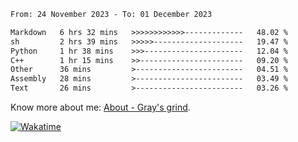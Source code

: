 <!--START_SECTION:waka-->

```txt
From: 24 November 2023 - To: 01 December 2023

Markdown   6 hrs 32 mins   >>>>>>>>>>>>-------------   48.02 %
sh         2 hrs 39 mins   >>>>>--------------------   19.47 %
Python     1 hr 38 mins    >>>----------------------   12.04 %
C++        1 hr 15 mins    >>-----------------------   09.20 %
Other      36 mins         >------------------------   04.51 %
Assembly   28 mins         >------------------------   03.49 %
Text       26 mins         >------------------------   03.26 %
```

<!--END_SECTION:waka-->

<!-- [![grayxu's github stats](https://github-readme-stats.vercel.app/api?username=grayxu&count_private=true&show_icons=true)](https://github.com/grayxu) -->

Know more about me: [About - Gray's grind](https://www.grayxu.cn/).
<p align="left">
  <a href="https://wakatime.com/@grayxu" target="_blank">
    <img alt="Wakatime" src="https://wakatime.com/badge/user/c69eb31e-43a1-463f-8968-c3449e386f57.svg"/>
  </a>
</p>

